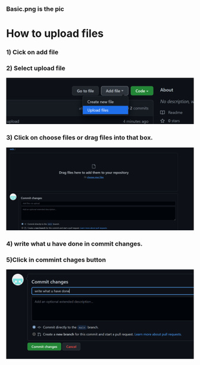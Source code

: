 
### Basic.png is the pic

# How to upload files
### 1) Cick on add file 

### 2) Select upload file
![1](./read/1.png)

### 3) Click on choose files or drag files into that box.
![2](./read/2.png)

### 4) write what u have done in commit changes.

### 5)Click in commint chages button
![3](./read/3.png)

